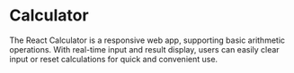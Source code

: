 # Calculator
The React Calculator is a responsive web app, supporting basic arithmetic operations. With real-time input and result display, users can easily clear input or reset calculations for quick and convenient use.
